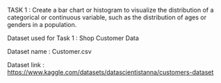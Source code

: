 TASK 1 :
Create a bar chart or histogram to visualize the distribution of a categorical or continuous variable, such as the distribution of ages or genders in a population.


Dataset used for Task 1 : Shop Customer Data



Dataset name            : Customer.csv



Dataset link            : https://www.kaggle.com/datasets/datascientistanna/customers-dataset


